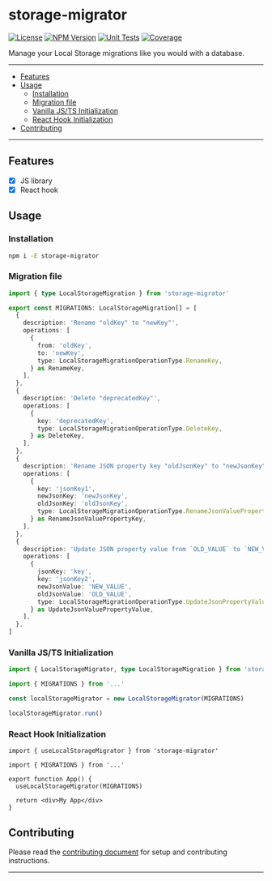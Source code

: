 # storage-migrator

[![License][img-license]][lnk-license] [![NPM Version][img-npm]][lnk-npm]
[![Unit Tests][img-unit-tests]][lnk-unit-tests] [![Coverage][img-coverage]][lnk-coverage]

Manage your Local Storage migrations like you would with a database.

---

- [Features](#features)
- [Usage](#usage)
  - [Installation](#installation)
  - [Migration file](#migration-file)
  - [Vanilla JS/TS Initialization](#vanilla-jsts-initialization)
  - [React Hook Initialization](#react-hook-initialization)
- [Contributing](#contributing)

---

## Features

- [x] JS library
- [x] React hook

## Usage

### Installation

```sh
npm i -E storage-migrator
```

### Migration file

```ts
import { type LocalStorageMigration } from 'storage-migrator'

export const MIGRATIONS: LocalStorageMigration[] = [
  {
    description: 'Rename "oldKey" to "newKey"',
    operations: [
      {
        from: 'oldKey',
        to: 'newKey',
        type: LocalStorageMigrationOperationType.RenameKey,
      } as RenameKey,
    ],
  },
  {
    description: 'Delete "deprecatedKey"',
    operations: [
      {
        key: 'deprecatedKey',
        type: LocalStorageMigrationOperationType.DeleteKey,
      } as DeleteKey,
    ],
  },
  {
    description: 'Rename JSON property key "oldJsonKey" to "newJsonKey"',
    operations: [
      {
        key: 'jsonKey1',
        newJsonKey: 'newJsonKey',
        oldJsonKey: 'oldJsonKey',
        type: LocalStorageMigrationOperationType.RenameJsonValuePropertyKey,
      } as RenameJsonValuePropertyKey,
    ],
  },
  {
    description: 'Update JSON property value from `OLD_VALUE` to `NEW_VALUE`',
    operations: [
      {
        jsonKey: 'key',
        key: 'jsonKey2',
        newJsonValue: 'NEW_VALUE',
        oldJsonValue: 'OLD_VALUE',
        type: LocalStorageMigrationOperationType.UpdateJsonPropertyValue,
      } as UpdateJsonValuePropertyValue,
    ],
  },
]
```

### Vanilla JS/TS Initialization

```ts
import { LocalStorageMigrator, type LocalStorageMigration } from 'storage-migrator'

import { MIGRATIONS } from '...'

const localStorageMigrator = new LocalStorageMigrator(MIGRATIONS)

localStorageMigrator.run()
```

### React Hook Initialization

```tsx
import { useLocalStorageMigrator } from 'storage-migrator'

import { MIGRATIONS } from '...'

export function App() {
  useLocalStorageMigrator(MIGRATIONS)

  return <div>My App</div>
}
```

## Contributing

Please read the [contributing document](CONTRIBUTING.md) for setup and contributing instructions.

---

[img-coverage]: https://img.shields.io/codecov/c/github/ivangabriele/storage-migrator?flag=unit&style=for-the-badge
[img-license]: https://img.shields.io/github/license/ivangabriele/storage-migrator?style=for-the-badge
[img-npm]: https://img.shields.io/npm/v/storage-migrator?style=for-the-badge
[img-unit-tests]:
  https://img.shields.io/github/actions/workflow/status/ivangabriele/storage-migrator/check.yml?branch=main&label=Unit&style=for-the-badge
[lnk-coverage]: https://app.codecov.io/gh/ivangabriele/storage-migrator
[lnk-license]: https://github.com/ivangabriele/storage-migrator/blob/main/LICENSE
[lnk-npm]: https://www.npmjs.com/package/storage-migrator
[lnk-unit-tests]: https://github.com/ivangabriele/storage-migrator/actions?query=branch%3Amain++
